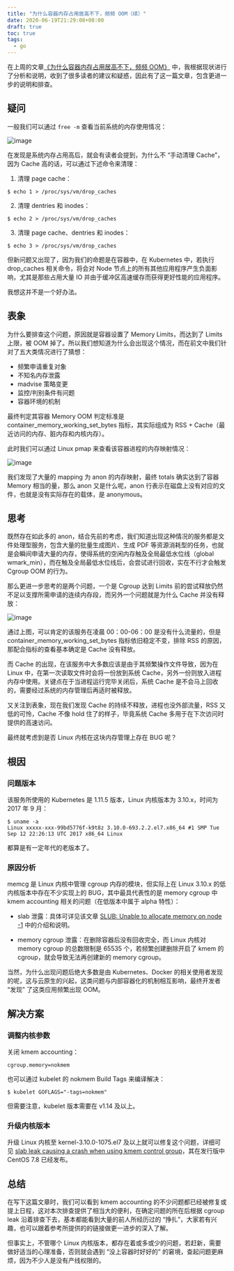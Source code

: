 ```yaml
---
title: "为什么容器内存占用居高不下，频频 OOM（续）"
date: 2020-06-19T21:29:08+08:00
draft: true
toc: true
tags: 
  - go
---
```


在上周的文章[《为什么容器内存占用居高不下，频频 OOM》](/posts/why-container-memory-exceed/) 中，我根据现状进行了分析和说明，收到了很多读者的建议和疑惑，因此有了这一篇文章，包含更进一步的说明和排查。

## 疑问

一般我们可以通过 `free -m` 查看当前系统的内存使用情况：

![image](https://image.eddycjy.com/daf2a1d53f4bf0f21e315d2333e08159.png)

在发现是系统内存占用高后，就会有读者会提到，为什么不 “手动清理 Cache”，因为 Cache 高的话，可以通过下述命令来清理：

1. 清理 page cache：

```
$ echo 1 > /proc/sys/vm/drop_caches
```

2. 清理 dentries 和 inodes：

```
$ echo 2 > /proc/sys/vm/drop_caches
```

3. 清理 page cache、dentries 和 inodes：

```shell
$ echo 3 > /proc/sys/vm/drop_caches
```

但新问题又出现了，因为我们的命题是在容器中，在 Kubernetes 中，若执行 drop_caches 相关命令，将会对 Node 节点上的所有其他应用程序产生负面影响，尤其是那些占用大量 IO 并由于缓冲区高速缓存而获得更好性能的应用程序。

我想这并不是一个好办法。

## 表象

为什么要排查这个问题，原因就是容器设置了 Memory Limits，而达到了 Limits 上限，被 OOM 掉了。所以我们想知道为什么会出现这个情况，而在前文中我们针对了五大类情况进行了猜想：

- 频繁申请重复对象
- 不知名内存泄露
- madvise 策略变更
- 监控/判别条件有问题
- 容器环境的机制

最终判定其容器 Memory OOM 判定标准是 container_memory_working_set_bytes 指标，其实际组成为 RSS + Cache（最近访问的内存、脏内存和内核内存）。

此时我们可以通过 Linux pmap 来查看该容器进程的内存映射情况：

![image](https://image.eddycjy.com/0bb82eabe1fcc1a5a65f4382932a6d2c.jpg)

我们发现了大量的 mapping 为 anon 的内存映射，最终 totals 确实达到了容器 Memory 相当的量，那么 anon 又是什么呢，anon 行表示在磁盘上没有对应的文件，也就是没有实际存在的载体，是 anonymous。

## 思考

既然存在如此多的 anon，结合先前的考虑，我们知道出现这种情况的服务都是文件处理型服务，包含大量的批量生成图片、生成 PDF 等资源消耗型的任务，也就是会瞬间申请大量的内存，使得系统的空闲内存触及全局最低水位线（global wmark_min），而在触及全局最低水位线后，会尝试进行回收，实在不行才会触发 Cgroup OOM 的行为。

那么更进一步思考的是两个问题，一个是 Cgroup 达到 Limits 前的尝试释放仍然不足以支撑所需申请的连续内存段，而另外一个问题就是为什么 Cache 并没有释放：

![image](https://image.eddycjy.com/2e6c8c153836b29175dff7623ec67a0a.png)

通过上图，可以肯定的该服务在凌晨 00：00-06：00 是没有什么流量的，但是 container_memory_working_set_bytes 指标依旧稳定不变，排除 RSS 的原因，那配合指标的查看基本确定是 Cache 没有释放。

而 Cache 的出现，在该服务中大多数应该是由于其频繁操作文件导致，因为在 Linux 中，在第一次读取文件时会将一份放到系统 Cache，另外一份则放入进程内存中使用。关键点在于当进程运行完毕关闭后，系统 Cache 是不会马上回收的，需要经过系统的内存管理后再适时被释放。

又关注到表象，现在我们发现 Cache 的持续不释放，进程也没外部流量，RSS 又低的可怜，Cache 不像 hold 住了的样子，毕竟系统 Cache 多用于在下次访问时提供的高速访问。

最终就考虑到是否 Linux 内核在这块内存管理上存在 BUG 呢？

## 根因

### 问题版本

该服务所使用的 Kubernetes 是 1.11.5 版本，Linux 内核版本为 3.10.x，时间为 2017 年 9 月：

```
$ uname -a
Linux xxxxx-xxx-99bd5776f-k9t8z 3.10.0-693.2.2.el7.x86_64 #1 SMP Tue Sep 12 22:26:13 UTC 2017 x86_64 Linux
```

都算是有一定年代的老版本了。

### 原因分析

memcg 是 Linux 内核中管理 cgroup 内存的模块，但实际上在 Linux 3.10.x 的低内核版本中存在不少实现上的 BUG，其中最具代表性的是 memory cgroup 中 kmem accounting 相关的问题（在低版本中属于 alpha 特性）：

- slab 泄露：具体可详见该文章 [SLUB: Unable to allocate memory on node -1](https://pingcap.com/blog/try-to-fix-two-linux-kernel-bugs-while-testing-tidb-operator-in-k8s/#bug-1-unstable-kmem-accounting) 中的介绍和说明。

- memory cgroup 泄露：在删除容器后没有回收完全，而 Linux 内核对 memory cgroup 的总数限制是 65535 个，若频繁创建删除开启了 kmem 的 cgroup，就会导致无法再创建新的 memory cgroup。

当然，为什么出现问题后绝大多数是由 Kubernetes、Docker 的相关使用者发现的呢，这与云原生的兴起，这类问题与内部容器化的机制相互影响，最终开发者 “发现” 了这类应用频繁出现 OOM。

## 解决方案

### 调整内核参数

关闭 kmem accounting：

```
cgroup.memory=nokmem
```

也可以通过 kubelet 的 nokmem Build Tags 来编译解决：

```
$ kubelet GOFLAGS="-tags=nokmem"
```

但需要注意，kubelet 版本需要在 v1.14 及以上。

### 升级内核版本

升级 Linux 内核至 kernel-3.10.0-1075.el7 及以上就可以修复这个问题，详细可见 [slab leak causing a crash when using kmem control group](https://bugzilla.redhat.com/show_bug.cgi?id=1507149#c101)，其在发行版中 CentOS 7.8 已经发布。

## 总结

在写下这篇文章时，我们可以看到 kmem accounting 的不少问题都已经被修复或提上日程，这对本次排查提供了相当大的便利，在确定问题的所在后根据 cgroup leak 沿着排查下去，基本都能看到大量的前人所经历过的 “挣扎”，大家若有兴趣，也可以跟着参考所提供的的链接做更一进步的深入了解。

但事实上，不管哪个 Linux 内核版本，都存在着或多或少的问题，若赶新，需要做好适当的心理准备，否则就会遇到 “没上容器时好好的” 的窘境，查起问题更麻烦，因为不少人是没有产线权限的。